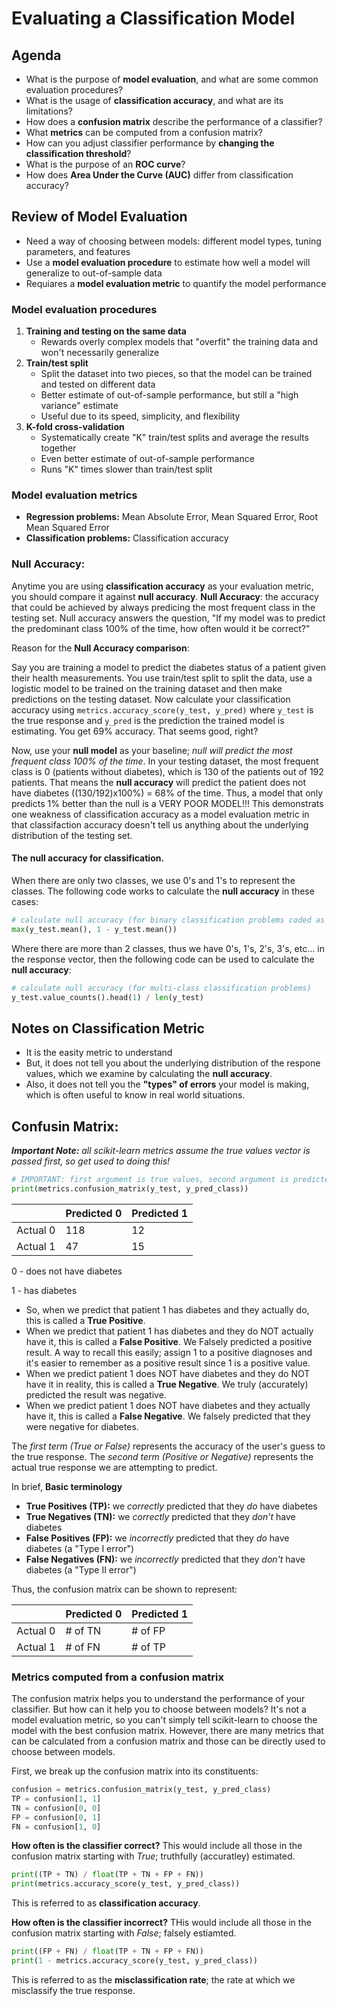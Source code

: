 # Evaluating a Classification Model 

## Agenda
- What is the purpose of **model evaluation**, and what are some common evaluation procedures?
- What is the usage of **classification accuracy**, and what are its limitations?
- How does a **confusion matrix** describe the performance of a classifier?
- What **metrics** can be computed from a confusion matrix?
- How can you adjust classifier performance by **changing the classification threshold**?
- What is the purpose of an **ROC curve**?
- How does **Area Under the Curve (AUC)** differ from classification accuracy?

## Review of Model Evaluation
- Need a way of choosing between models: different model types, tuning parameters, and features
- Use a **model evaluation procedure** to estimate how well a model will generalize to out-of-sample data
- Requiares a **model evaluation metric** to quantify the model performance


### Model evaluation procedures

1. **Training and testing on the same data**
    - Rewards overly complex models that "overfit" the training data and won't necessarily generalize
2. **Train/test split**
    - Split the dataset into two pieces, so that the model can be trained and tested on different data
    - Better estimate of out-of-sample performance, but still a "high variance" estimate
    - Useful due to its speed, simplicity, and flexibility
3. **K-fold cross-validation**
    - Systematically create "K" train/test splits and average the results together
    - Even better estimate of out-of-sample performance
    - Runs "K" times slower than train/test split


### Model evaluation metrics
- **Regression problems:** Mean Absolute Error, Mean Squared Error, Root Mean Squared Error
- **Classification problems:** Classification accuracy

### Null Accuracy:
Anytime you are using **classification accuracy** as your evaluation metric, you should compare it against **null accuracy**. **Null Accuracy**: the accuracy that could be achieved by always predicing the most frequent class in the testing set. Null accuracy answers the question, "If my model was to predict the predominant class 100% of the time, how often would it be correct?"

Reason for the **Null Accuracy comparison**: 

Say you are training a model to predict the diabetes status of a patient given their health measurements. You use train/test split to split the data, use a logistic model to be trained on the training dataset and then make predictions on the testing dataset. Now calculate your classification accuracy using `metrics.accuracy_score(y_test, y_pred)` where `y_test` is the true response and `y_pred` is the prediction the trained model is estimating. You get 69% accuracy. That seems good, right? 

Now, use your **null model** as your baseline; *null will predict the most frequent class 100% of the time*. In your testing dataset, the most frequent class is 0 (patients without diabetes), which is 130 of the patients out of 192 patients. That means the **null accuracy** will predict the patient does not have diabetes ((130/192)x100%) = 68% of the time. Thus, a model that only predicts 1% better than the null is a VERY POOR MODEL!!! This demonstrats one weakness of classification accuracy as a model evaluation metric in that classifaction accuracy doesn't tell us anything about the underlying distribution of the testing set. 

#### The **null accuracy** for classification.
When there are only two classes, we use 0's and 1's to represent the classes. The following code works to calculate the **null accuracy** in these cases:
```python
# calculate null accuracy (for binary classification problems coded as 0/1)
max(y_test.mean(), 1 - y_test.mean())
```

Where there are more than 2 classes, thus we have 0's, 1's, 2's, 3's, etc... in the response vector, then the following code can be used to calculate the **null accuracy**:
```python
# calculate null accuracy (for multi-class classification problems)
y_test.value_counts().head(1) / len(y_test)
```

## Notes on Classification Metric
- It is the easity metric to understand 
- But, it does not tell you about the underlying distribution of the respone values, which we examine by calculating the **null accuracy**. 
- Also, it does not tell you the **"types" of errors** your model is making, which is often useful to know in real world situations. 


## Confusin Matrix:
*__Important Note:__ all scikit-learn metrics assume the true values vector is passed first, so get used to doing this!*
```python
# IMPORTANT: first argument is true values, second argument is predicted values
print(metrics.confusion_matrix(y_test, y_pred_class))
```
|     	   | Predicted 0  | Predicted 1 |
| ---------|--------------|------------ |
| Actual 0 | 	118		  | 	12		| 
| Actual 1 | 	47		  | 	15		| 


0 - does not have diabetes

1 - has diabetes


- So, when we predict that patient 1 has diabetes and they actually do, this is called a **True Positive**. 
- When we predict that patient 1 has diabetes and they do NOT actually have it, this is called a **False Positive**. We Falsely predicted a positive result. A way to recall this easily; assign 1 to a positive diagnoses and it's easier to remember as a positive result since 1 is a positive value. 
- When we predict patient 1 does NOT have diabetes and they do NOT have it in reality, this is called a **True Negative**. We truly (accurately) predicted the result was negative. 
- When we predict patient 1 does NOT have diabetes and they actually have it, this is called a **False Negative**. We falsely predicted that they were negative for diabetes.

The *first term (True or False)* represents the accuracy of the user's guess to the true response. The *second term (Positive or Negative)* represents the actual true response we are attempting to predict. 

In brief,
**Basic terminology**
- **True Positives (TP):** we *correctly* predicted that they *do* have diabetes
- **True Negatives (TN):** we *correctly* predicted that they *don't* have diabetes
- **False Positives (FP):** we *incorrectly* predicted that they *do* have diabetes (a "Type I error")
- **False Negatives (FN):** we *incorrectly* predicted that they *don't* have diabetes (a "Type II error")


Thus, the confusion matrix can be shown to represent:

|     	   | Predicted 0  | Predicted 1 |
| ---------|--------------|------------ |
| Actual 0 | # of TN 	  | # of FP 	| 
| Actual 1 | # of FN	  | # of TP		| 


### Metrics computed from a confusion matrix
The confusion matrix helps you to understand the performance of your classifier. But how can it help you to choose between models? It's not a model evaluation metric, so you can't simply tell scikit-learn to choose the model with the best confusion matrix. However, there are many metrics that can be calculated from a confusion matrix and those can be directly used to choose between models. 

First, we break up the confusion matrix into its constituents:
```python
confusion = metrics.confusion_matrix(y_test, y_pred_class)
TP = confusion[1, 1]
TN = confusion[0, 0]
FP = confusion[0, 1]
FN = confusion[1, 0]
```


**How often is the classifier correct?**
This would include all those in the confusion matrix starting with *True*; truthfully (accuratley) estimated. 
```python
print((TP + TN) / float(TP + TN + FP + FN))
print(metrics.accuracy_score(y_test, y_pred_class))
```
This is referred to as **classification accuracy**. 


**How often is the classifier incorrect?** 
THis would include all those in the confusion matrix starting with *False*; falsely estiamted. 
```python
print((FP + FN) / float(TP + TN + FP + FN))
print(1 - metrics.accuracy_score(y_test, y_pred_class))
```
This is referred to as the **misclassification rate**; the rate at which we misclassify the true response. 




